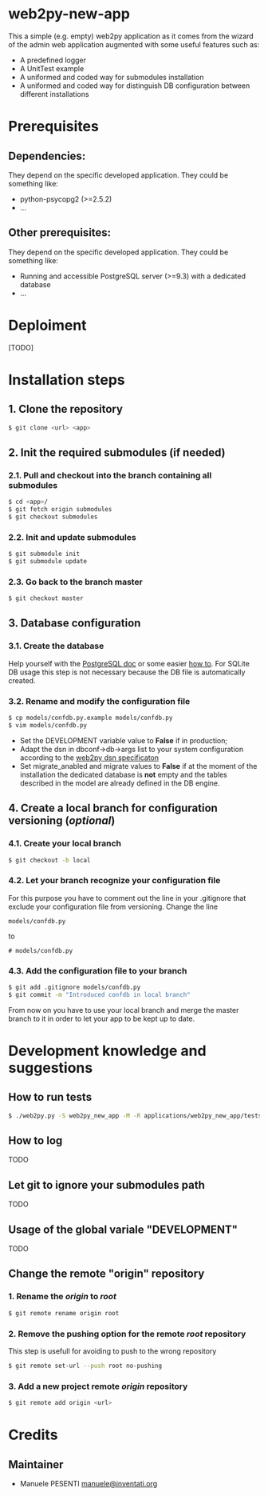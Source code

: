 web2py-new-app
==============

This a simple (e.g. empty) web2py application as it comes from the wizard
of the admin web application augmented with some useful features such as:

* A predefined logger
* A UnitTest example
* A uniformed and coded way for submodules installation
* A uniformed and coded way for distinguish DB configuration between different installations

Prerequisites
============================

## Dependencies:

They depend on the specific developed application. They could be something like:

* python-psycopg2 (>=2.5.2)
* ...

## Other prerequisites:

They depend on the specific developed application. They could be something like:

* Running and accessible PostgreSQL server (>=9.3)
  with a dedicated database
* ...

Deploiment
============================

[TODO]

Installation steps
============================

## 1. Clone the repository

```sh
$ git clone <url> <app>
```

## 2. Init the required submodules (**if needed**)

### 2.1. Pull and checkout into the branch containing all submodules

```sh
$ cd <app>/
$ git fetch origin submodules
$ git checkout submodules
```

### 2.2. Init and update submodules

```sh
$ git submodule init
$ git submodule update
```

### 2.3. Go back to the branch master

```sh
$ git checkout master
```

## 3. Database configuration

### 3.1. Create the database

Help yourself with the [PostgreSQL doc][] or some easier [how to][].
For SQLite DB usage this step is not necessary because the DB file
is automatically created.

### 3.2. Rename and modify the configuration file

```sh
$ cp models/confdb.py.example models/confdb.py
$ vim models/confdb.py
```

* Set the DEVELOPMENT variable value to **False** if in production;
* Adapt the dsn in dbconf->db->args list to your system configuration according
to the [web2py dsn specificaton][]
* Set migrate_anabled and migrate values to **False** if at the moment of the
installation the dedicated database is **not** empty and the tables
described in the model are already defined in the DB engine.

## 4. Create a local branch for configuration versioning (*optional*)

### 4.1. Create your local branch

```sh
$ git checkout -b local
```

### 4.2. Let your branch recognize your configuration file

For this purpose you have to comment out the line in your .gitignore
that exclude your configuration file from versioning.
Change the line

```
models/confdb.py
```

to 

```
# models/confdb.py
```

### 4.3. Add the configuration file to your branch

```sh
$ git add .gitignore models/confdb.py
$ git commit -m "Introduced confdb in local branch"
```

From now on you have to use your local branch and merge the master branch
to it in order to let your app to be kept up to date.

Development knowledge and suggestions
============================

## How to run tests

```sh
$ ./web2py.py -S web2py_new_app -M -R applications/web2py_new_app/tests/*.py
```

## How to log

TODO

## Let git to ignore your submodules path

TODO

## Usage of the global variale "DEVELOPMENT"

TODO

## Change the remote "origin" repository

### 1. Rename the *origin* to *root*

```sh
$ git remote rename origin root
```

### 2. Remove the pushing option for the remote *root* repository

This step is usefull for avoiding to push to the wrong repository

```sh
$ git remote set-url --push root no-pushing
```

### 3. Add a new project remote *origin* repository

```sh
$ git remote add origin <url>
```

[web2py dsn specificaton]: http://www.web2py.com/books/default/chapter/29/06/the-database-abstraction-layer#Connection-strings
[PostgreSQL doc]: http://www.postgresql.org/docs/9.3/static/
[how to]: http://www.cyberciti.biz/faq/howto-add-postgresql-user-account/


Credits
=======

Maintainer
-----------

* Manuele PESENTI <manuele@inventati.org>
